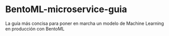 # BentoML-microservice-guia
La guía más concisa para poner en marcha un modelo de Machine Learning en producción con BentoML
